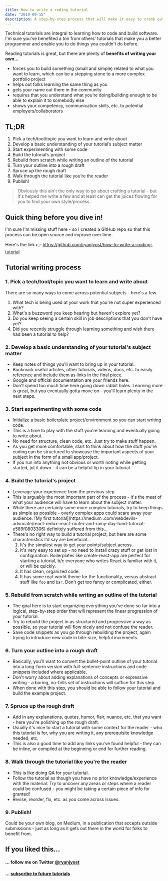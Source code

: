 ```yaml
---
title: How to write a coding tutorial
date: "2019-09-15"
description: A step-by-step process that will make it easy to crank out technical coding tutorials.
---
```


Technical tutorials are integral to learning how to code and build software. I'm sure you've benefited a ton from
others' tutorials that make you a better programmer and enable you to do things you couldn't do before.

Reading tutorials is great, but there are plenty of **benefits of writing your own...**

- forces you to build something (small and simple) related to what you want to learn, which can be a stepping stone to
  a more complex portfolio project
- helps out folks learning the same thing as you
- gets your name out there in the community
- requires that you understand what you’re doing/building enough to be able to explain it to somebody else
- shows your competency, communication skills, etc. to potential employers/collaborators

## TL;DR

1. Pick a tech/tool/topic you want to learn and write about
2. Develop a basic understanding of your tutorial’s subject matter
3. Start experimenting with some code
4. Build the tutorial’s project
5. Rebuild from scratch while writing an outline of the tutorial
6. Turn your outline into a rough draft
7. Spruce up the rough draft
8. Walk through the tutorial like you’re the reader
9. Publish!

> Obviously this ain't the only way to go about crafting a tutorial - but it's helped me write a few and at least can
> get the juices flowing for you to find your own style/process.

## Quick thing before you dive in!

I'm sure I'm missing stuff here - so I created a GitHub repo so that this process can be open source and improve over
time.

Here's the link 👉 https://github.com/ryanjyost/how-to-write-a-coding-tutorial

## Tutorial writing process

### 1. Pick a tech/tool/topic you want to learn and write about

There are so many ways to come across potential subjects - here's a few.

1. What tech is being used at your work that you're not super experienced with?
2. What's a buzzword you keep hearing but haven't explore yet?
3. Do you keep seeing a certain skill in job descriptions that you don't have yet?
4. Did you recently struggle through learning something and wish there had been a tutorial to help?

### 2. Develop a basic understanding of your tutorial's subject matter

- Keep notes of things you'll want to bring up in your tutorial.
- Bookmark useful articles, other tutorials, videos, docs, etc. to easily reference and include them as links in the final piece.
- Google and official documentation are your friends here.
- Don't spend too much time here going down rabbit holes. Learning more is great, but you eventually gotta move on -
  you'll learn plenty in the next steps.

### 3. Start experimenting with some code

- Initialize a basic boilerplate project/environment so you can start writing code.
- This is a time to play with the stuff you're learning and eventually going to write about.
- No need for structure, clean code, etc. Just try to make stuff happen.
- As you get more comfortable, start to think about how the stuff you're coding can be structured to showcase the
  important aspects of your subject in the form of a small app/project.
- If you run into anything not obvious or worth noting while getting started, jot it down - it can be a helpful tip
  in your tutorial.

### 4. Build the tutorial's project

- Leverage your experience from the previous step.
- This is arguably the most important part of the process - it's the meat of what your audience will have to learn
  about the subject matter.
- While there are certainly some more complex tutorials, try to keep things as simple as possible - overly complex
  apps could scare away your audience. [My first tutorial](https://medium
  .com/webdevils-advocate/react-redux-react-router-and-rainy-day-fund-tutorial-e589f0803306) definitely suffered from
  this...
- There's no right way to build a tutorial project, but here are some characteristics I'd say are beneficial...
  1. It's the simplest way to get your points/subject across.
  2. It's very easy to set up - no need to install crazy stuff or get lost in configuration. Boilerplates like
     create-react-app are perfect for starting a tutorial, b/c everyone who writes React is familiar with it, or will
     be quickly.
  3. It has clean, organized code.
  4. It has some real-world theme for the functionality, versus abstract stuff like `foo` and `bar`. Don't get
     too fancy or complicated, either.

### 5. Rebuild from scratch while writing an outline of the tutorial

- The goal here is to start organizing everything you've done so far into a logical, step-by-step order that will
  represent the linear progression of your tutorial.
- Try to rebuild the project in as structured and progressive a way as possible, so your tutorial will flow nicely and
  not confuse the reader.
- Save code snippets as you go through rebuilding the project, again trying to introduce new code in bite-size, helpful
  increments.

### 6. Turn your outline into a rough draft

- Basically, you'll want to convert the bullet-point outline of your tutorial into a long-form version with
  full-sentence instructions and code snippets included where applicable.
- Don't worry about adding explanations of concepts or expressive writing - a boring, no-frills set of
  instructions will suffice for this step.
- When done with this step, you should be able to follow your tutorial and build the example project.

### 7. Spruce up the rough draft

- Add in any explanations, quotes, humor, flair, nuance, etc. that you want - here you're polishing up the rough draft.
- Usually it's nice to start a tutorial with some context for the reader - who this tutorial is for, why you are
  writing it, any prerequisite knowledge needed, etc.
- This is also a good time to add any links you've found helpful - they can be inline, or compiled at the beginning
  or end for further reading.

### 8. Walk through the tutorial like you're the reader

- This is like doing QA for your tutorial.
- Follow the tutorial as though you have no prior knowledge/experience with the material. Try to uncover any areas or
  steps where a reader could be confused - you might be taking a certain piece of info for granted!
- Revise, reorder, fix, etc. as you come across issues.

### 9. Publish!

Could be your own blog, on Medium, in a publication that accepts outside submissions - just as long as it gets out
there in the world for folks to benefit from.

## If you liked this...

#### ... follow me on Twitter [@ryanjyost](https://twitter.com/ryanjyost)

#### ... [subscribe to future tutorials](https://www.ryanjyost.com/subscribe)
